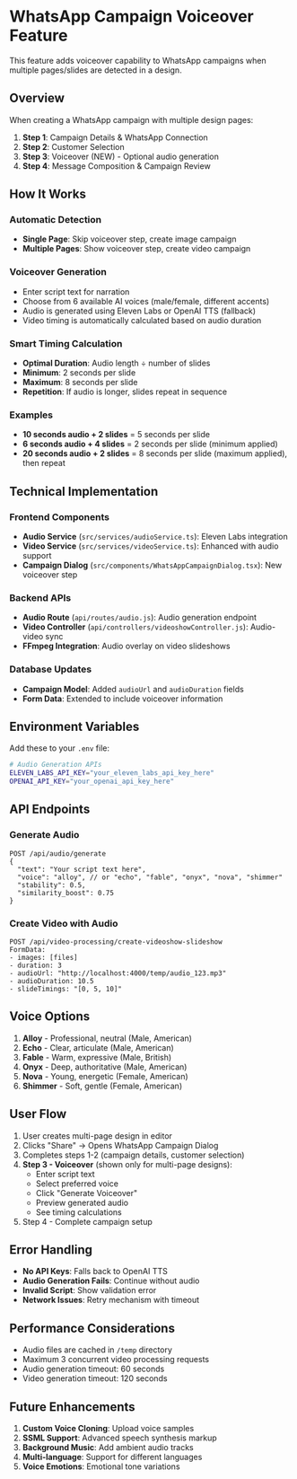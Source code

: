 # WhatsApp Campaign Voiceover Feature

This feature adds voiceover capability to WhatsApp campaigns when multiple pages/slides are detected in a design.

## Overview

When creating a WhatsApp campaign with multiple design pages:

1. **Step 1**: Campaign Details & WhatsApp Connection
2. **Step 2**: Customer Selection  
3. **Step 3**: Voiceover (NEW) - Optional audio generation
4. **Step 4**: Message Composition & Campaign Review

## How It Works

### Automatic Detection
- **Single Page**: Skip voiceover step, create image campaign
- **Multiple Pages**: Show voiceover step, create video campaign

### Voiceover Generation
- Enter script text for narration
- Choose from 6 available AI voices (male/female, different accents)
- Audio is generated using Eleven Labs or OpenAI TTS (fallback)
- Video timing is automatically calculated based on audio duration

### Smart Timing Calculation
- **Optimal Duration**: Audio length ÷ number of slides
- **Minimum**: 2 seconds per slide
- **Maximum**: 8 seconds per slide  
- **Repetition**: If audio is longer, slides repeat in sequence

### Examples
- **10 seconds audio + 2 slides** = 5 seconds per slide
- **6 seconds audio + 4 slides** = 2 seconds per slide (minimum applied)
- **20 seconds audio + 2 slides** = 8 seconds per slide (maximum applied), then repeat

## Technical Implementation

### Frontend Components
- **Audio Service** (`src/services/audioService.ts`): Eleven Labs integration
- **Video Service** (`src/services/videoService.ts`): Enhanced with audio support
- **Campaign Dialog** (`src/components/WhatsAppCampaignDialog.tsx`): New voiceover step

### Backend APIs
- **Audio Route** (`api/routes/audio.js`): Audio generation endpoint
- **Video Controller** (`api/controllers/videoshowController.js`): Audio-video sync
- **FFmpeg Integration**: Audio overlay on video slideshows

### Database Updates
- **Campaign Model**: Added `audioUrl` and `audioDuration` fields
- **Form Data**: Extended to include voiceover information

## Environment Variables

Add these to your `.env` file:

```bash
# Audio Generation APIs
ELEVEN_LABS_API_KEY="your_eleven_labs_api_key_here"
OPENAI_API_KEY="your_openai_api_key_here"
```

## API Endpoints

### Generate Audio
```
POST /api/audio/generate
{
  "text": "Your script text here",
  "voice": "alloy", // or "echo", "fable", "onyx", "nova", "shimmer"
  "stability": 0.5,
  "similarity_boost": 0.75
}
```

### Create Video with Audio
```
POST /api/video-processing/create-videoshow-slideshow
FormData:
- images: [files]
- duration: 3
- audioUrl: "http://localhost:4000/temp/audio_123.mp3"
- audioDuration: 10.5
- slideTimings: "[0, 5, 10]"
```

## Voice Options

1. **Alloy** - Professional, neutral (Male, American)
2. **Echo** - Clear, articulate (Male, American)  
3. **Fable** - Warm, expressive (Male, British)
4. **Onyx** - Deep, authoritative (Male, American)
5. **Nova** - Young, energetic (Female, American)
6. **Shimmer** - Soft, gentle (Female, American)

## User Flow

1. User creates multi-page design in editor
2. Clicks "Share" → Opens WhatsApp Campaign Dialog
3. Completes steps 1-2 (campaign details, customer selection)
4. **Step 3 - Voiceover** (shown only for multi-page designs):
   - Enter script text
   - Select preferred voice
   - Click "Generate Voiceover"
   - Preview generated audio
   - See timing calculations
5. Step 4 - Complete campaign setup

## Error Handling

- **No API Keys**: Falls back to OpenAI TTS
- **Audio Generation Fails**: Continue without audio
- **Invalid Script**: Show validation error
- **Network Issues**: Retry mechanism with timeout

## Performance Considerations

- Audio files are cached in `/temp` directory
- Maximum 3 concurrent video processing requests
- Audio generation timeout: 60 seconds
- Video generation timeout: 120 seconds

## Future Enhancements

1. **Custom Voice Cloning**: Upload voice samples
2. **SSML Support**: Advanced speech synthesis markup
3. **Background Music**: Add ambient audio tracks
4. **Multi-language**: Support for different languages
5. **Voice Emotions**: Emotional tone variations
